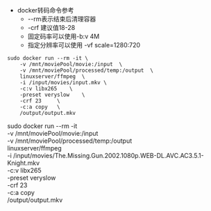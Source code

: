 * docker转码命令参考
  * --rm表示结束后清理容器
  * -crf 建议值18-28
  * 固定码率可以使用-b:v 4M
  * 指定分辨率可以使用 -vf scale=1280:720
``` 
sudo docker run --rm -it \
    -v /mnt/moviePool/movie:/input  \
    -v /mnt/moviePool/processed/temp:/output  \
    linuxserver/ffmpeg  \
    -i /input/movies/input.mkv \
    -c:v libx265    \
    -preset veryslow    \
    -crf 23     \
    -c:a copy   \
    /output/output.mkv 
```

sudo docker run --rm -it \
    -v /mnt/moviePool/movie:/input  \
    -v /mnt/moviePool/processed/temp:/output  \
    linuxserver/ffmpeg  \
    -i /input/movies/The.Missing.Gun.2002.1080p.WEB-DL.AVC.AC3.5.1-Knight.mkv \
    -c:v libx265    \
    -preset veryslow    \
    -crf 23     \
    -c:a copy   \
    /output/output.mkv 
